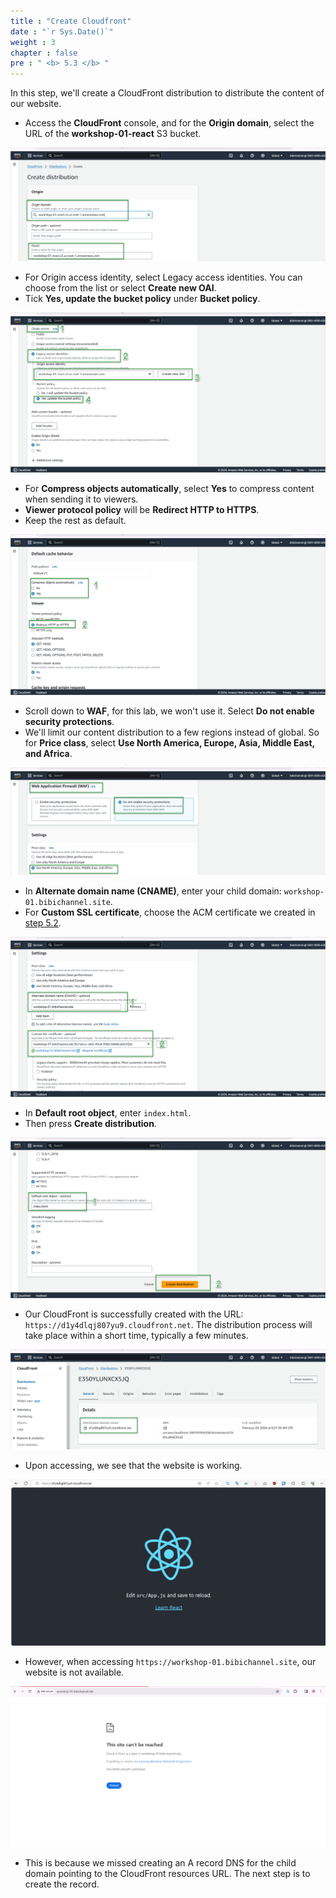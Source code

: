 ```yaml
---
title : "Create Cloudfront"
date : "`r Sys.Date()`"
weight : 3
chapter : false
pre : " <b> 5.3 </b> "
---
```


In this step, we'll create a CloudFront distribution to distribute the content of our website.

- Access the **CloudFront** console, and for the **Origin domain**, select the URL of the **workshop-01-react** S3 bucket.

![IMAGE](/images/5-publicWebsite&Distribution/5.3-createCloudfront/001-createCloudfront.png)

- For Origin access identity, select Legacy access identities. You can choose from the list or select **Create new OAI**.
- Tick **Yes, update the bucket policy** under **Bucket policy**.

![IMAGE](/images/5-publicWebsite&Distribution/5.3-createCloudfront/002-createCloudfront.png)

- For **Compress objects automatically**, select **Yes** to compress content when sending it to viewers.
- **Viewer protocol policy** will be **Redirect HTTP to HTTPS**.
- Keep the rest as default.

![IMAGE](/images/5-publicWebsite&Distribution/5.3-createCloudfront/003-createCloudfront.png)

- Scroll down to **WAF**, for this lab, we won't use it. Select **Do not enable security protections**.
- We'll limit our content distribution to a few regions instead of global. So for **Price class**, select **Use North America, Europe, Asia, Middle East, and Africa**.

![IMAGE](/images/5-publicWebsite&Distribution/5.3-createCloudfront/004-createCloudfront.png)

- In **Alternate domain name (CNAME)**, enter your child domain: `workshop-01.bibichannel.site`.
- For **Custom SSL certificate**, choose the ACM certificate we created in [step 5.2](../5.2-createACM/).

![IMAGE](/images/5-publicWebsite&Distribution/5.3-createCloudfront/005-createCloudfront.png)

- In **Default root object**, enter `index.html`.
- Then press **Create distribution**.

![IMAGE](/images/5-publicWebsite&Distribution/5.3-createCloudfront/006-createCloudfront.png)

- Our CloudFront is successfully created with the URL: `https://d1y4dlqj807yu9.cloudfront.net`. The distribution process will take place within a short time, typically a few minutes.

![IMAGE](/images/5-publicWebsite&Distribution/5.3-createCloudfront/007-createCloudfront.png)

- Upon accessing, we see that the website is working.

![IMAGE](/images/5-publicWebsite&Distribution/5.3-createCloudfront/008-createCloudfront.png)

- However, when accessing `https://workshop-01.bibichannel.site`, our website is not available.

![IMAGE](/images/5-publicWebsite&Distribution/5.3-createCloudfront/009-createCloudfront.png)

- This is because we missed creating an A record DNS for the child domain pointing to the CloudFront resources URL. The next step is to create the record.